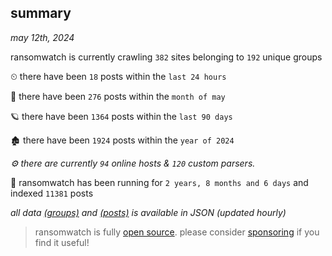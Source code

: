 
## summary
_may 12th, 2024_

ransomwatch is currently crawling `382` sites belonging to `192` unique groups

⏲ there have been `18` posts within the `last 24 hours`

🦈 there have been `276` posts within the `month of may`

🪐 there have been `1364` posts within the `last 90 days`

🏚 there have been `1924` posts within the `year of 2024`

_⚙️ there are currently `94` online hosts & `120` custom parsers._

🦕 ransomwatch has been running for `2 years, 8 months and 6 days` and indexed `11381` posts

_all data  [(groups)](http://ransomwhat.telemetry.ltd/groups) and [(posts)](http://ransomwhat.telemetry.ltd/posts) is available in JSON (updated hourly)_

> ransomwatch is fully [open source](https://github.com/joshhighet/ransomwatch#ransomwatch--). please consider [sponsoring](https://github.com/sponsors/joshhighet) if you find it useful!
